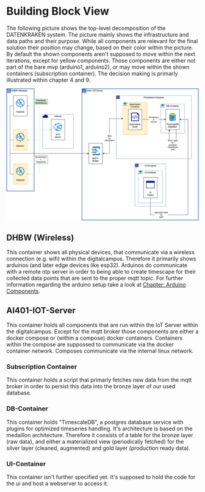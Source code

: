 # Building Block View

The following picture shows the top-level decomposition of the DATENKRAKEN system. The picture mainly shows the infrastructure and data paths and their purpose. While all components are relevant for the final solution their position may change, based on their color within the picture. By default the shown components aren't supposed to move within the next iterations, except for yellow components. Those components are either not part of the bare mvp (arduino1, arduino2), or may move within the shown containers (subscription container). The decision making is primarly illustrated within chapter 4 and 9.

![Image: Top-level decomposition](images/05-architecture-sprint1-level1.png)

## DHBW (Wireless)
This container shows all physical devices, that communicate via a wireless connection (e.g. wifi) within the digitalcampus. Therefore it primarily shows arduinos (and later edge devices like esp32). Arduinos do communicate with a remote ntp server in order to being able to create timescape for their collected data points that are sent to the proper mqtt topic. For further information regarding the arduino setup take a look at <a href="/arduino/components">Chapter: Arduino Components</a>.

## AI401-IOT-Server
This container holds all components that are run within the IoT Server within the digitalcampus. Except for the mqtt broker those components are either a docker compose or (within a compose) docker containers. Containers within the compose are suppossed to communicate via the docker container network. Composes communicate via the internal linux network.

### Subscription Container
This container holds a script that primarly fetches new data from the mqtt broker in order to persist this data into the bronze layer of our used database.

### DB-Container
This container holds "TimescaleDB", a postgres database service with plugins for optimized timeseries handling. It's architecture is based on the medaillon architecture. Therefore it consists of a table for the bronze layer (raw data), and either a materialized view (periodically fetched) for the silver layer (cleaned, augmented) and gold layer (production ready data).

### UI-Container
This container isn't further specified yet. It's supposed to hold the code for the ui and host a webserver to access it.
